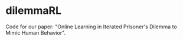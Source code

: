 # dilemmaRL
Code for our paper: "Online Learning in Iterated Prisoner's Dilemma to Mimic Human Behavior". 
